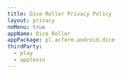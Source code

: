 ```yaml
---
title: Dice Roller Privacy Policy
layout: privacy
noMenu: true
appName: Dice Roller
appPackage: pl.acform.android.dice
thirdParty:
  - play
  - applovin
---
```

